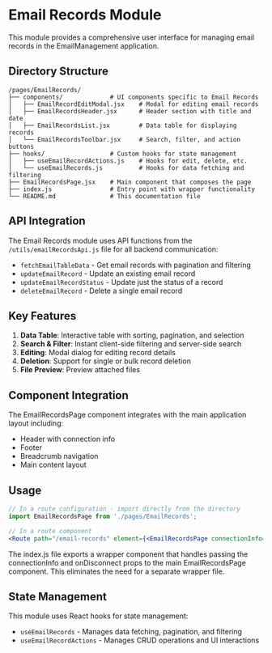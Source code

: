 # Email Records Module

This module provides a comprehensive user interface for managing email records in the EmailManagement application.

## Directory Structure

```
/pages/EmailRecords/
├── components/             # UI components specific to Email Records
│   ├── EmailRecordEditModal.jsx    # Modal for editing email records
│   ├── EmailRecordsHeader.jsx      # Header section with title and date
│   ├── EmailRecordsList.jsx        # Data table for displaying records
│   └── EmailRecordsToolbar.jsx     # Search, filter, and action buttons
├── hooks/                  # Custom hooks for state management
│   ├── useEmailRecordActions.js    # Hooks for edit, delete, etc.
│   └── useEmailRecords.js          # Hooks for data fetching and filtering
├── EmailRecordsPage.jsx    # Main component that composes the page
├── index.js                # Entry point with wrapper functionality
└── README.md               # This documentation file
```

## API Integration

The Email Records module uses API functions from the `/utils/emailRecordsApi.js` file for all backend communication:

- `fetchEmailTableData` - Get email records with pagination and filtering
- `updateEmailRecord` - Update an existing email record
- `updateEmailRecordStatus` - Update just the status of a record
- `deleteEmailRecord` - Delete a single email record

## Key Features

1. **Data Table**: Interactive table with sorting, pagination, and selection
2. **Search & Filter**: Instant client-side filtering and server-side search
3. **Editing**: Modal dialog for editing record details
4. **Deletion**: Support for single or bulk record deletion
5. **File Preview**: Preview attached files

## Component Integration

The EmailRecordsPage component integrates with the main application layout including:

- Header with connection info
- Footer
- Breadcrumb navigation
- Main content layout

## Usage

```jsx
// In a route configuration - import directly from the directory
import EmailRecordsPage from './pages/EmailRecords';

// In a route component
<Route path="/email-records" element={<EmailRecordsPage connectionInfo={connectionInfo} onDisconnect={handleDisconnect} />} />
```

The index.js file exports a wrapper component that handles passing the connectionInfo and onDisconnect props to the main EmailRecordsPage component. This eliminates the need for a separate wrapper file.

## State Management

This module uses React hooks for state management:

- `useEmailRecords` - Manages data fetching, pagination, and filtering
- `useEmailRecordActions` - Manages CRUD operations and UI interactions
